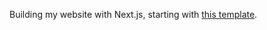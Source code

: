 Building my website with Next.js, starting with [this template](https://github.com/vercel/next.js/tree/canary/examples/blog-starter).